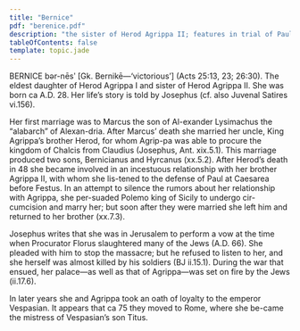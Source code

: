 ```yaml
---
title: "Bernice"
pdf: "berenice.pdf"
description: "the sister of Herod Agrippa II; features in trial of Paul in Acts 25."
tableOfContents: false
template: topic.jade
---
```


BERNICE bər-nēsʹ [Gk. Bernikē—‘victorious’] (Acts 25:13, 23; 26:30). The eldest daughter of Herod Agrippa I and sister of Herod Agrippa II. She was born ca A.D. 28. Her life’s story is told by Josephus (cf. also Juvenal Satires vi.156).

Her first marriage was to Marcus the son of Al-exander Lysimachus the “alabarch” of Alexan-dria. After Marcus’ death she married her uncle, King Agrippa’s brother Herod, for whom Agrip-pa was able to procure the kingdom of Chalcis from Claudius (Josephus, Ant. xix.5.1). This marriage produced two sons, Bernicianus and Hyrcanus (xx.5.2). After Herod’s death in 48 she became involved in an incestuous relationship with her brother Agrippa II, with whom she lis-tened to the defense of Paul at Caesarea before Festus. In an attempt to silence the rumors about her relationship with Agrippa, she per-suaded Polemo king of Sicily to undergo cir-cumcision and marry her; but soon after they were married she left him and returned to her brother (xx.7.3).

Josephus writes that she was in Jerusalem to perform a vow at the time when Procurator Florus slaughtered many of the Jews (A.D. 66). She pleaded with him to stop the massacre; but he refused to listen to her, and she herself was almost killed by his soldiers (BJ ii.15.1). During the war that ensued, her palace—as well as that of Agrippa—was set on fire by the Jews (ii.17.6).

In later years she and Agrippa took an oath of loyalty to the emperor Vespasian. It appears that ca 75 they moved to Rome, where she be-came the mistress of Vespasian’s son Titus.

